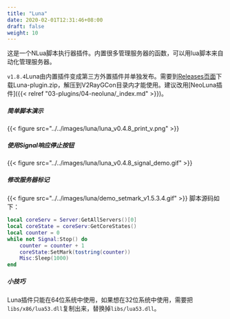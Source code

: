 ```yaml
---
title: "Luna"
date: 2020-02-01T12:31:46+08:00
draft: false
weight: 10
---
```


这是一个NLua脚本执行器插件。内置很多管理服务器的函数，可以用lua脚本来自动化管理服务器。  

`v1.8.4`Luna由内置插件变成第三方外置插件并单独发布。需要到[Releases页面](https://github.com/vrnobody/V2RayGCon/releases)下载Luna-plugin.zip，解压到V2RayGCon目录内才能使用。建议改用[NeoLuna插件]({{< relref "03-plugins/04-neoluna/_index.md" >}})。  

##### 简单脚本演示
{{< figure src="../../images/luna/luna_v0.4.8_print_v.png" >}}

##### 使用Signal响应停止按钮
{{< figure src="../../images/luna/luna_v0.4.8_signal_demo.gif" >}}

##### 修改服务器标记
{{< figure src="../../images/luna/demo_setmark_v1.5.3.4.gif" >}}
脚本源码如下：
```lua
local coreServ = Server:GetAllServers()[0]
local coreState = coreServ:GetCoreStates()
local counter = 0
while not Signal:Stop() do
    counter = counter + 1
    coreState:SetMark(tostring(counter))
    Misc:Sleep(1000)
end
```

##### 小技巧
Luna插件只能在64位系统中使用，如果想在32位系统中使用，需要把`libs/x86/lua53.dll`复制出来，替换掉`libs/lua53.dll`。
